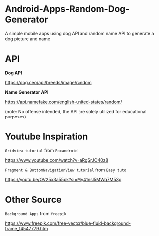 # Android-Apps-Random-Dog-Generator
A simple mobile apps using dog API and random name API to generate a dog picture and name

# API
**Dog API**

https://dog.ceo/api/breeds/image/random

**Name Generator API**

https://api.namefake.com/english-united-states/random/

(note: No offense intended, the API are solely utilized for educational purposes)

# Youtube Inspiration
`Gridview tutorial` from `Foxandroid` 

https://www.youtube.com/watch?v=aRgSrJO40z8

`Fragment & BottomNavigationView tutorial` from `Easy tuto`   

https://youtu.be/OV25x3a55pk?si=My41nsl5MWq7M53g

# Other Source
`Background Apps` from `freepik`

https://www.freepik.com/free-vector/blue-fluid-background-frame_14547779.htm
